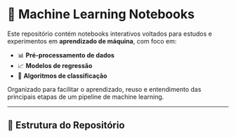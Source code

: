 # 🤖 Machine Learning Notebooks

Este repositório contém notebooks interativos voltados para estudos e experimentos em **aprendizado de máquina**, com foco em:

- 📊 **Pré-processamento de dados**
- 📈 **Modelos de regressão**
- 🧠 **Algoritmos de classificação**

Organizado para facilitar o aprendizado, reuso e entendimento das principais etapas de um pipeline de machine learning.

---

## 📂 Estrutura do Repositório

